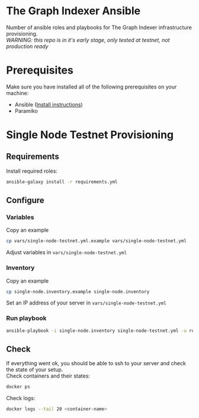# The Graph Indexer Ansible 
Number of ansible roles and playbooks for The Graph Indexer infrastructure provisioning.  
*WARNING: this repo is in it's early stage, only tested at testnet, not production ready*

# Prerequisites
Make sure you have installed all of the following prerequisites on your machine:
* Ansible ([Install instructions](https://docs.ansible.com/ansible/latest/installation_guide/intro_installation.html#installing-and-upgrading-ansible-with-pip))
* Paramiko


# Single Node Testnet Provisioning
## Requirements
Install required roles:
```bash
ansible-galaxy install -r requirements.yml
```
## Configure 
### Variables
Copy an example
```bash
cp vars/single-node-testnet.yml.example vars/single-node-testnet.yml
```
Adjust variables in `vars/single-node-testnet.yml`
### Inventory
Copy an example
```bash
cp single-node.inventory.example single-node.inventory
```
Set an IP address of your server in `vars/single-node-testnet.yml`
### Run playbook
```bash
ansible-playbook -i single-node.inventory single-node-testnet.yml -u root
```
## Check 
If everything went ok, you should be able to ssh to your server and check the state of your setup.  
Check containers and their states:
```bash
docker ps
```
Check logs:
```bash
docker logs --tail 20 <container-name>
```
